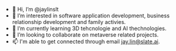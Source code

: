 - 👋 Hi, I’m @jaylinslt
- 👀 I’m interested in software application development, business relationship development and family activies.
- 🌱 I’m currently learning 3D tehcnologie and AI thechnologies.
- 💞️ I’m looking to collaborate on metaverse related projects.
- 📫 I'm able to get connected through email jay.lin@slate.ai.

<!---
jaylinslt/jaylinslt is a ✨ special ✨ repository because its `README.md` (this file) appears on your GitHub profile.
You can click the Preview link to take a look at your changes.
--->
